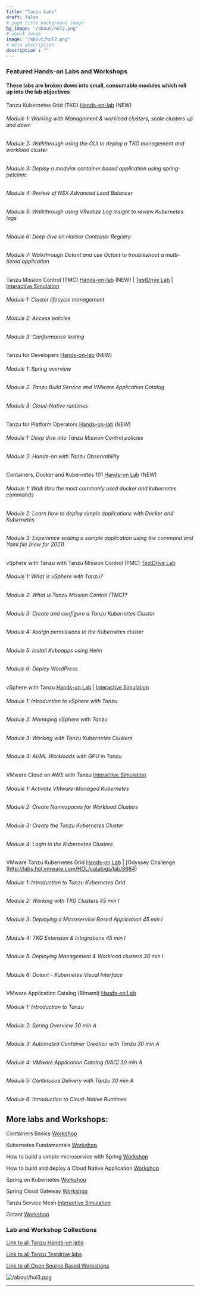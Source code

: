 ```yaml
---
title: "Tanzu Labs"
draft: false
# page title background image
bg_image: "/about/hol2.png"
# about image
image: "/about/hol2.png"
# meta description
description : ""
---
```


### Featured Hands-on Labs and Workshops 
#### These labs are broken down into small, consumable modules which roll up into the lab objectives


Tanzu Kubernetes Grid (TKG) [Hands-on-lab](https://labs.hol.vmware.com/HOL/catalogs/lab/10659) (NEW)

###### Module 1: Working with Management & workload clusters, scale clusters up and down
###### Module 2: Walkthrough using the GUI to deploy a TKG management and workload cluster
###### Module 3: Deploy a modular container based application using spring-petclinic
###### Module 4: Review of NSX Advanced Load Balancer
###### Module 5: Walkthrough using VRealize Log Insight to review Kubernetes logs
###### Module 6: Deep dive on Harbor Container Registry
###### Module 7: Walkthrough Octant and use Octant to troubleshoot a multi-tiered application
  

Tanzu Mission Control (TMC) [Hands-on-lab](https://labs.hol.vmware.com/HOL/catalogs/lab/10506) (NEW) | [TestDrive Lab](https://pathfinder.vmware.com/path/tanzu) | [Interactive Simulation](http://labs.hol.vmware.com/HOL/catalogs/lab/8516)
######     Module 1: Cluster lifecycle management
######     Module 2: Access policies
######     Module 3: Conformance testing

Tanzu for Developers [Hands-on-lab](https://labs.hol.vmware.com/HOL/catalogs/lab/10426) (NEW)
###### Module 1: Spring overview 
###### Module 2: Tanzu Build Service and VMware Application Catalog 
###### Module 3: Cloud-Native runtimes

Tanzu for Platform Operators [Hands-on-lab](https://labs.hol.vmware.com/HOL/catalogs/lab/10414) (NEW)
###### Module 1: Deep dive into Tanzu Mission Control policies
###### Module 2: Hands-on with Tanzu Observability

Containers, Docker and Kubernetes 101 [Hands-on Lab](https://labs.hol.vmware.com/HOL/catalogs/lab/10657) (NEW)
###### Module 1: Walk thru the most commonly used docker and kubernetes commands
###### Module 2: Learn how to deploy simple applications with Docker and Kubernetes
###### Module 3: Experience scaling a sample application using the command and Yaml file (new for 2021)

<!---update [Hands-on Lab](http://labs.hol.vmware.com/HOL/catalogs/lab/8087)_-->
<!--Checked with Kunal for Guided Demos | [Guided Demo 1](https://cloudcity.pathfinder.vmware.com/event-space/explore-demos/use-cases/application-transformation/demo/AppTraCPMK) | [Guided Demo 2](https://cloudcity.pathfinder.vmware.com/event-space/explore-demos/use-cases/application-transformation/demo/AppTraTMC)-->

vSphere with Tanzu with Tanzu Mission Control (TMC) [TestDrive Lab](https://pathfinder.vmware.com/path/tanzu_standard)
###### Module 1: What is vSphere with Tanzu?
###### Module 2: What is Tanzu Mission Control (TMC)?
###### Module 3: Create and configure a Tanzu Kubernetes Cluster
###### Module 4: Assign permissions to the Kubernetes cluster
###### Module 5: Install Kubeapps using Helm
###### Module 6: Deploy WordPress

vSphere with Tanzu [Hands-on Lab](https://www.vmwarelearningplatform.com/HOL/catalogs/lab/10402) | [Interactive Simulation](http://labs.hol.vmware.com/HOL/catalogs/lab/8897)
###### Module 1: Introduction to vSphere with Tanzu	
###### Module 2: Managing vSphere with Tanzu	
###### Module 3: Working with Tanzu Kubernetes Clusters	
###### Module 4: AI/ML Workloads with GPU in Tanzu

VMware Cloud on AWS with Tanzu [Interactive Simulation](https://labs.hol.vmware.com/HOL/catalogs/lab/8743)

###### Module 1: Activate VMware-Managed Kubernetes	
###### Module 2: Create Namespaces for Workload Clusters	 
###### Module 3: Create the Tanzu Kubernetes Cluster	
###### Module 4: Login to the Kubernetes Clusters

VMware Tanzu Kubernetes Grid [Hands-on Lab](https://labs.hol.vmware.com/HOL/catalogs/lab/10659) | [Odyssey Challenge (http://labs.hol.vmware.com/HOL/catalogs/lab/8664)

###### Module 1: Introduction to Tanzu Kubernetes Grid
###### Module 2: Working with TKG Clusters 	45 min	I
###### Module 3:	Deploying a Microservice Based Application	45 min	I
###### Module 4:	TKG Extension & Integrations 	45 min	I
###### Module 5:	Deploying Management & Workload clusters	30 min	I
###### Module 6:	Octant - Kubernetes Visual Interface 

<!--checked with Kunal [Guided Demo](https://cloudcity.pathfinder.vmware.com/event-space/explore-demos/use-cases/application-transformation/demo/AppTraTAC)-->
VMware Application Catalog (Bitnami) [Hands-on Lab](https://labs.hol.vmware.com/HOL/catalogs/lab/10426) 
###### Module 1: Introduction to Tanzu
###### Module 2:	Spring Overview 	30 min	A
###### Module 3:	Automated Container Creation with Tanzu	30 min	A
###### Module 4:	VMware Application Catalog (VAC)	30 min	A
###### Module 5:	Continuous Delivery with Tanzu	30 min	A
###### Module 6:	Introduction to Cloud-Native Runtimes

## More labs and Workshops:

<!-- Check with Kunal. I don't think this link works
# VMware Tanzu Oberservability [Guided Demo](https://cloudcity.pathfinder.vmware.com/event-space/explore-demos/use-cases/application-transformation/demo/AppTraTOK)-->

Containers Basics [Workshop](https://tanzu.vmware.com/developer/workshops/lab-container-basics/)

Kubernetes Fundamentals [Workshop](https://tanzu.vmware.com/developer/workshops/lab-k8s-fundamentals/)

How to build a simple microservice with Spring [Workshop](https://tanzu.vmware.com/developer/workshops/lab-microservice/)

How to build and deploy a Cloud Native Application [Workshop](https://tanzu.vmware.com/developer/workshops/cnd-deploy-practices/)

Spring on Kubernetes [Workshop](https://tanzu.vmware.com/developer/workshops/spring-on-kubernetes/)

Spring Cloud Gateway [Workshop](https://tanzu.vmware.com/developer/workshops/lab-spring-gateway/)

Tanzu Service Mesh [Interactive Simulation](http://labs.hol.vmware.com/HOL/catalogs/lab/8509)

Octant [Workshop](https://tanzu.vmware.com/developer/workshops/lab-getting-started-with-octant/)


### Lab and Workshop Collections

[Link to all Tanzu Hands-on labs](https://labs.hol.vmware.com/HOL/catalogs/catalog/1886)

[Link to all Tanzu Testdrive labs](https://pathfinder.vmware.com/path/tanzu)

[Link to all Open Source Based Workshops](https://tanzu.vmware.com/developer/workshops/)

![/about/hol3.ppg](/about/hol3.png)

--------


